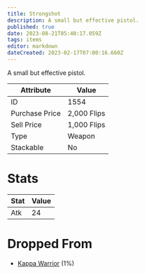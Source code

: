 ```yaml
---
title: Strongshot
description: A small but effective pistol.
published: true
date: 2023-08-21T05:40:17.059Z
tags: items
editor: markdown
dateCreated: 2023-02-17T07:00:16.660Z
---
```


A small but effective pistol.

|Attribute|Value|
|-|-|
|ID|1554|
|Purchase Price|2,000 Flips|
|Sell Price|1,000 Flips|
|Type|Weapon|
|Stackable|No|

# Stats
|Stat|Value|
|-|-|
|Atk|24|

# Dropped From
 * [Kappa Warrior](/monsters/kappa-warrior) (1%)
